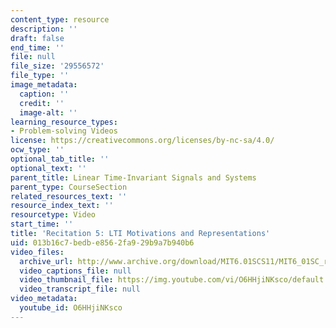 ```yaml
---
content_type: resource
description: ''
draft: false
end_time: ''
file: null
file_size: '29556572'
file_type: ''
image_metadata:
  caption: ''
  credit: ''
  image-alt: ''
learning_resource_types:
- Problem-solving Videos
license: https://creativecommons.org/licenses/by-nc-sa/4.0/
ocw_type: ''
optional_tab_title: ''
optional_text: ''
parent_title: Linear Time-Invariant Signals and Systems
parent_type: CourseSection
related_resources_text: ''
resource_index_text: ''
resourcetype: Video
start_time: ''
title: 'Recitation 5: LTI Motivations and Representations'
uid: 013b16c7-bedb-e856-2fa9-29b9a7b940b6
video_files:
  archive_url: http://www.archive.org/download/MIT6.01SCS11/MIT6_01SC_rec5_300k.mp4
  video_captions_file: null
  video_thumbnail_file: https://img.youtube.com/vi/O6HHjiNKsco/default.jpg
  video_transcript_file: null
video_metadata:
  youtube_id: O6HHjiNKsco
---
```

